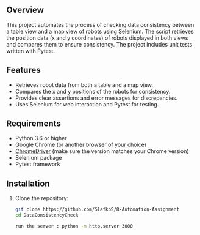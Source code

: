 ## Overview

This project automates the process of checking data consistency between a table view and a map view of robots using Selenium. The script retrieves the position data (x and y coordinates) of robots displayed in both views and compares them to ensure consistency. The project includes unit tests written with Pytest.

## Features

- Retrieves robot data from both a table and a map view.
- Compares the x and y positions of the robots for consistency.
- Provides clear assertions and error messages for discrepancies.
- Uses Selenium for web interaction and Pytest for testing.

## Requirements

- Python 3.6 or higher
- Google Chrome (or another browser of your choice)
- [ChromeDriver](https://sites.google.com/chromium.org/driver/) (make sure the version matches your Chrome version)
- Selenium package
- Pytest framework

## Installation

1. Clone the repository:
   ```bash
   git clone https://github.com/SlafkoS/8-Automation-Assignment
   cd DataConsistencyCheck

   run the server : python -m http.server 3000